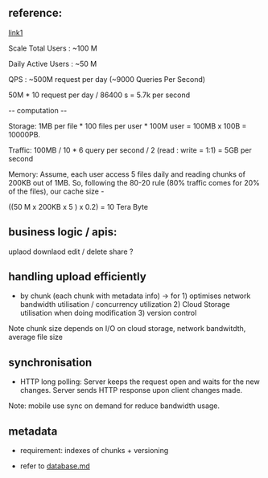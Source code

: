 ## reference:

[link1](https://www.pankajtanwar.in/blog/system-design-how-to-design-google-drive-dropbox-a-cloud-file-storage-service)


Scale
Total Users : ~100 M

Daily Active Users : ~50 M

QPS : ~500M request per day (~9000 Queries Per Second)

50M * 10 request per day / 86400 s = 5.7k per second

-- computation --

Storage: 1MB per file * 100 files per user * 100M user = 100MB x 100B = 10000PB.

Traffic: 100MB / 10 * 6 query per second / 2 (read : write = 1:1) = 5GB per second

Memory: Assume, each user access 5 files daily and reading chunks of 200KB out of 1MB. So, following the 80-20 rule (80% traffic comes for 20% of the files), our cache size -

((50 M x 200KB x 5 ) x 0.2) = 10 Tera Byte



## business logic / apis:

uplaod
downlaod
edit / delete
share ? 

## handling upload efficiently

- by chunk (each chunk with metadata info)
  -> for 1) optimises network bandwidth utilisation / concurrency utilization
  2) Cloud Storage utilisation when doing modification
  3) version control
  
Note
chunk size depends on I/O on cloud storage, network bandwitdth, average file size


## synchronisation 

- HTTP long polling: Server keeps the request open and waits for the new changes. Server sends HTTP response upon client changes made.

Note:
mobile use sync on demand for reduce bandwidth usage.



## metadata

- requirement: indexes of chunks + versioning

- refer to [database.md]()


